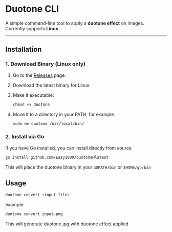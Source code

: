 # Duotone CLI

A simple command-line tool to apply a **duotone effect** on images.  
Currently supports **Linux**.

---

## Installation

### 1. Download Binary (Linux only)

1. Go to the [Releases](https://github.com/Easy1000/duotone/releases) page.
2. Download the latest binary for Linux.
3. Make it executable:

   ```bash
   chmod +x duotone
   ```

4. Move it to a directory in your PATH, for example

   ```bash
   sudo mv duotone /usr/local/bin/
   ```

### 2. Install via Go

If you have Go installed, you can install directly from source

```bash
go install github.com/Easy1000/duotone@latest
```

This will place the duotone binary in your `GOPATH/bin` or `$HOME/go/bin`

## Usage

```bash
duotone convert <input-file>
```

example:

```bash
duotone convert input.png
```

This will generate duotone.jpg with duotone effect applied
